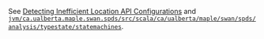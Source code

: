 See [Detecting Inefficient Location API Configurations](https://github.com/themaplelab/swan/wiki/Detecting-Inefficient-Location-API-Configurations) and [`jvm/ca.ualberta.maple.swan.spds/src/scala/ca/ualberta/maple/swan/spds/analysis/typestate/statemachines`](https://github.com/themaplelab/swan/tree/spds/jvm/ca.ualberta.maple.swan.spds/src/scala/ca/ualberta/maple/swan/spds/analysis/typestate/statemachines).
